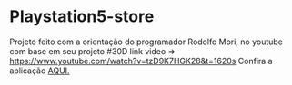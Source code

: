 # Playstation5-store


Projeto feito com a orientação do programador Rodolfo Mori, no youtube com base em seu projeto #30D
link video => https://www.youtube.com/watch?v=tzD9K7HGK28&t=1620s
Confira a aplicação <a href=" https://dev-pedrosv.github.io/Playstation5-store/"> AQUI.</a>
